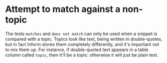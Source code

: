 # Attempt to match against a non-topic

The tests `matches` and `does not match` can only be used when a snippet is compared with a topic. Topics look like text, being written in double-quotes, but in fact Inform stores them completely differently, and it's important not to mix them up. For instance, if double-quoted text appears in a table column called `topic`, then it'll be a topic: otherwise it will just be plain text.
